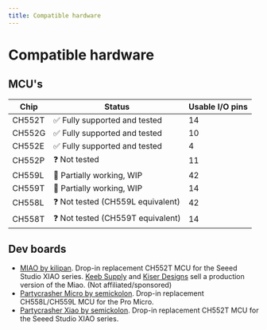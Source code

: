 ```yaml
---
title: Compatible hardware
---
```


# Compatible hardware

## MCU's

| Chip    | Status | Usable I/O pins |
|---------|---------|---------|
| CH552T  | ✅ Fully supported and tested | 14 |
| CH552G  | ✅ Fully supported and tested | 10 |
| CH552E  | ✅ Fully supported and tested | 4 |
| CH552P  | ❓ Not tested | 11 |
| CH559L  | 🚧 Partially working, WIP | 42 |
| CH559T  | 🚧 Partially working, WIP | 14 |
| CH558L  | ❓ Not tested (CH559L equivalent) | 42 |
| CH558T  | ❓ Not tested (CH559T equivalent) | 14 |

## Dev boards

- [MIAO by kilipan](https://github.com/kilipan/miao). Drop-in replacement CH552T MCU for the Seeed Studio XIAO series. [Keeb Supply](https://keeb.supply/products/miao) and [Kiser Designs](https://kiserdesigns.bigcartel.com/product/miao) sell a production version of the Miao. (Not affiliated/sponsored)
- [Partycrasher Micro by semickolon](https://oshwlab.com/kkpjfobj/partycrasher-micro). Drop-in replacement CH558L/CH559L MCU for the Pro Micro.
- [Partycrasher Xiao by semickolon](https://oshwlab.com/kkpjfobj/parytcrasher-xiao). Drop-in replacement CH552T MCU for the Seeed Studio XIAO series.
